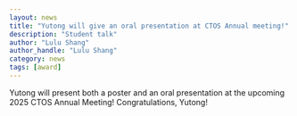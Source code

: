 ```yaml
---
layout: news
title: "Yutong will give an oral presentation at CTOS Annual meeting!"
description: "Student talk"
author: "Lulu Shang"
author_handle: "Lulu Shang"
category: news
tags: [award]
---
```


Yutong will present both a poster and an oral presentation at the upcoming 2025 CTOS Annual Meeting!
Congratulations, Yutong!
